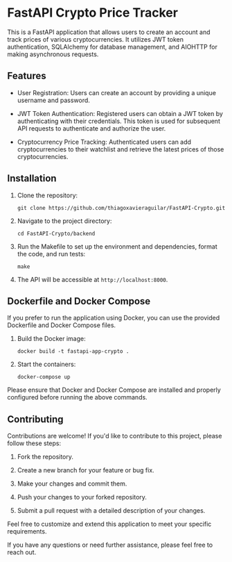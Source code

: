 # FastAPI Crypto Price Tracker

This is a FastAPI application that allows users to create an account and track prices of various cryptocurrencies. It utilizes JWT token authentication, SQLAlchemy for database management, and AIOHTTP for making asynchronous requests.

## Features

- User Registration: Users can create an account by providing a unique username and password.

- JWT Token Authentication: Registered users can obtain a JWT token by authenticating with their credentials. This token is used for subsequent API requests to authenticate and authorize the user.

- Cryptocurrency Price Tracking: Authenticated users can add cryptocurrencies to their watchlist and retrieve the latest prices of those cryptocurrencies.



## Installation

1. Clone the repository:

   ```shell
   git clone https://github.com/thiagoxavieraguilar/FastAPI-Crypto.git
   
   ```

2. Navigate to the project directory:

   ```shell
   cd FastAPI-Crypto/backend
   ```

3. Run the Makefile to set up the environment and dependencies, format the code, and run tests:

   ```shell
   make
   ```

4. The API will be accessible at `http://localhost:8000`.


## Dockerfile and Docker Compose

If you prefer to run the application using Docker, you can use the provided Dockerfile and Docker Compose files.

1. Build the Docker image:

   ```shell
   docker build -t fastapi-app-crypto .
   ```

2. Start the containers:

   ```shell
   docker-compose up
   ```
Please ensure that Docker and Docker Compose are installed and properly configured before running the above commands.


## Contributing

Contributions are welcome! If you'd like to contribute to this project, please follow these steps:

1. Fork the repository.

2. Create a new branch for your feature or bug fix.

3. Make your changes and commit them.

4. Push your changes to your forked repository.

5. Submit a pull request with a detailed description of your changes.



Feel free to customize and extend this application to meet your specific requirements.

If you have any questions or need further assistance, please feel free to reach out.
